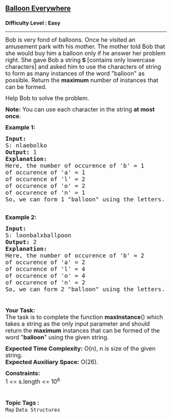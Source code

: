 <h2><a href="https://practice.geeksforgeeks.org/problems/45fa306a9116332ece4cecdaedf50f140bd252d4/1">Balloon Everywhere</a></h2><h3>Difficulty Level : Easy</h3><hr><div class="problems_problem_content__Xm_eO"><p><span style="font-size:18px">Bob is very fond of balloons. Once he visited an amusement park with his mother. The mother told Bob that she would buy him a balloon only if he answer her problem right. She gave Bob a string<strong>&nbsp;S </strong>[contains only lowercase characters]&nbsp;and asked him to use the characters of string to form&nbsp;as many instances of the word "balloon" as possible. Return the <strong>maximum</strong> number of instances that can be formed.</span></p>

<p><span style="font-size:18px">Help Bob to solve the problem.</span></p>

<p><span style="font-size:18px"><strong>Note:</strong>&nbsp;You can use each character in the string&nbsp;<strong>at most once</strong>. </span></p>

<p><span style="font-size:18px"><strong>Example 1:</strong></span></p>

<pre><span style="font-size:18px"><strong>Input:
</strong>S: nlaebolko
<strong>Output: </strong>1
<strong>Explanation:</strong>
Here, the number of occurence of 'b' = 1
of occurence of 'a' = 1
of occurence of 'l' = 2
of occurence of 'o' = 2
of occurence of 'n' = 1
So, we can form 1 "balloon" using the letters.
 </span>
</pre>

<p><span style="font-size:18px"><strong>Example 2:&nbsp;</strong></span></p>

<pre><span style="font-size:18px"><strong>Input:
</strong>S: loonbalxballpoon
<strong>Output: </strong>2
<strong>Explanation:</strong>
Here, the number of occurence of 'b' = 2
of occurence of 'a' = 2
of occurence of 'l' = 4
of occurence of 'o' = 4
of occurence of 'n' = 2
So, we can form 2 "balloon" using the letters.</span>
</pre>

<p>&nbsp;</p>

<p><span style="font-size:18px"><strong>Your Task:</strong><br>
The task is to complete the function <strong>maxInstance</strong>() which takes a string as the only input parameter and should return the <strong>maximum</strong> instances that can be formed of the word "<strong>balloon</strong>" using the&nbsp;given string.</span></p>

<p><span style="font-size:18px"><strong>Expected Time Complexity:</strong>&nbsp;O(n), n is size of the given string.<br>
<strong>Expected Auxiliary Space:</strong>&nbsp;O(26).</span></p>

<p><span style="font-size:18px"><strong>Constraints:</strong><br>
1 &lt;= s.length &lt;= 10<sup>6</sup></span></p>
</div><br><p><span style=font-size:18px><strong>Topic Tags : </strong><br><code>Map</code>&nbsp;<code>Data Structures</code>&nbsp;